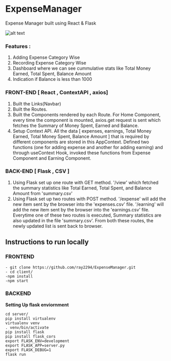 # ExpenseManager
Expense Manager built using React &amp; Flask

![alt text](https://i.imgur.com/Ss6w1sD.png "Landing Page")


### Features : 
1. Adding Expense Category Wise 
2. Recording Expense Category Wise 
3. Dashboard where we can see cummulative stats like Total Money Earned, Total Spent, Balance Amount
4. Indication if Balance is less than 1000



### FRONT-END [ React , ContextAPI , axios]
1. Built the Links(Navbar)
2. Built the Routes.
3. Built the Components rendered by each Route. For Home Component, every time the component is mounted, axios.get request is sent which fetches the Summary of Money Spent, Earned and Balance. 
4. Setup Context API. All the data [ expenses, earnings, Total Money Earned, Total Money Spent, Balance Amount ] that is required by different components are stored in this AppContext. Defined two functions (one for adding expense and another for adding earning) and through useContext Hook, invoked these functions from Expense Component and Earning Component. 

### BACK-END [ Flask , CSV ]
1. Using Flask set up one route with GET method. '/view' which fetched the summary statistics like Total Earned, Total Spent, and Balance Amount from 'summary.csv'
2. Using Flask set up two routes with POST method. '/expense' will add the new item sent by the browser into the 'expenses.csv' file. '/earning' will add the new item sent by the browser into the 'earnings.csv' file. Everytime one of these two routes is executed, Summary statistics are also updated in the file 'summary.csv'. From both these routes, the newly updated list is sent back to browser. 


## Instructions to run locally

### FRONTEND
    - git clone https://github.com/ray2294/ExpenseManager.git
    - cd client/
    -npm install
    -npm start

### BACKEND

**Setting Up flask enviornment**

    cd server/
    pip install virtualenv
    virtualenv venv
    . venv/bin/activate
    pip install flask
    pip install flask_cors
    export FLASK_ENV=development
    export FLASK_APP=server.py
    export FLASK_DEBUG=1
    flask run 